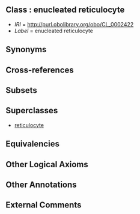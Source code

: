 
## Class : enucleated reticulocyte

 * *IRI* = http://purl.obolibrary.org/obo/CL_0002422
 * *Label* = enucleated reticulocyte

## Synonyms


## Cross-references


## Subsets


## Superclasses

 * [reticulocyte](../../CL/58/CL_0000558.md)

## Equivalencies


## Other Logical Axioms


## Other Annotations


## External Comments

